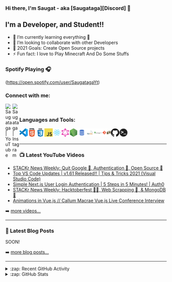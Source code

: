 ### Hi there, I'm Saugat - aka [Saugataga][Discord] 👋


## I'm a Developer, and Student!!


- 🌱 I’m currently learning everything 🤣
- 👯 I’m looking to collaborate with other Developers
- 🥅 2021 Goals: Create Open Source projects
- ⚡ Fun fact: I love to Play Minecraft And Do Some Stuffs

### Spotify Playing 🎧

(https://open.spotify.com/user/SaugatagaYt)

### Connect with me:

[<img align="left" alt="Saugataga | YouTube" width="22px" src="https://cdn.jsdelivr.net/npm/simple-icons@v3/icons/youtube.svg" />][youtube]
[<img align="left" alt="Saugataga | Instagram" width="22px" src="https://cdn.jsdelivr.net/npm/simple-icons@v3/icons/instagram.svg" />][instagram]

<br />

### Languages and Tools:

[<img align="left" alt="Visual Studio Code" width="26px" src="https://raw.githubusercontent.com/github/explore/80688e429a7d4ef2fca1e82350fe8e3517d3494d/topics/visual-studio-code/visual-studio-code.png" />][webdevplaylist]
[<img align="left" alt="HTML5" width="26px" src="https://raw.githubusercontent.com/github/explore/80688e429a7d4ef2fca1e82350fe8e3517d3494d/topics/html/html.png" />][webdevplaylist]
[<img align="left" alt="CSS3" width="26px" src="https://raw.githubusercontent.com/github/explore/80688e429a7d4ef2fca1e82350fe8e3517d3494d/topics/css/css.png" />][cssplaylist]
[<img align="left" alt="JavaScript" width="26px" src="https://raw.githubusercontent.com/github/explore/80688e429a7d4ef2fca1e82350fe8e3517d3494d/topics/javascript/javascript.png" />][jsplaylist]
[<img align="left" alt="React" width="26px" src="https://raw.githubusercontent.com/github/explore/80688e429a7d4ef2fca1e82350fe8e3517d3494d/topics/react/react.png" />][reactplaylist]
[<img align="left" alt="GraphQL" width="26px" src="https://raw.githubusercontent.com/github/explore/80688e429a7d4ef2fca1e82350fe8e3517d3494d/topics/graphql/graphql.png" />][webdevplaylist]
[<img align="left" alt="Node.js" width="26px" src="https://raw.githubusercontent.com/github/explore/80688e429a7d4ef2fca1e82350fe8e3517d3494d/topics/nodejs/nodejs.png" />][webdevplaylist]

[<img align="left" alt="SQL" width="26px" src="https://raw.githubusercontent.com/github/explore/80688e429a7d4ef2fca1e82350fe8e3517d3494d/topics/sql/sql.png" />][webdevplaylist]
[<img align="left" alt="MySQL" width="26px" src="https://raw.githubusercontent.com/github/explore/80688e429a7d4ef2fca1e82350fe8e3517d3494d/topics/mysql/mysql.png" />][webdevplaylist]
[<img align="left" alt="MongoDB" width="26px" src="https://raw.githubusercontent.com/github/explore/80688e429a7d4ef2fca1e82350fe8e3517d3494d/topics/mongodb/mongodb.png" />][webdevplaylist]
[<img align="left" alt="Git" width="26px" src="https://raw.githubusercontent.com/github/explore/80688e429a7d4ef2fca1e82350fe8e3517d3494d/topics/git/git.png" />][webdevplaylist]
[<img align="left" alt="GitHub" width="26px" src="https://raw.githubusercontent.com/github/explore/78df643247d429f6cc873026c0622819ad797942/topics/github/github.png" />][webdevplaylist]
[<img align="left" alt="Terminal" width="26px" src="https://raw.githubusercontent.com/github/explore/80688e429a7d4ef2fca1e82350fe8e3517d3494d/topics/terminal/terminal.png" />][webdevplaylist]

<br />
<br />

---

### 📺 Latest YouTube Videos

<!-- YOUTUBE:START -->
- [STACKr News Weekly: Quit Google 🚫, Authentication 🔐, Open Source 💪](https://www.youtube.com/watch?v=KxLgwLa8Aq8)
- [Top VS Code Updates | v1.61 Released!! | Tips & Tricks 2021 (Visual Studio Code)](https://www.youtube.com/watch?v=JHgbB0RW-50)
- [Simple Next.js User Login Authentication | 5 Steps in 5 Minutes! | Auth0](https://www.youtube.com/watch?v=jgKRnhJBfpQ)
- [STACKr News Weekly: Hacktoberfest 🐱‍💻, Web Scrapping 🔎, & MongoDB 💪](https://www.youtube.com/watch?v=T9JmMNEgpZE)
- [Animations in Vue.js // Callum Macrae Vue.js Live Conference Interview](https://www.youtube.com/watch?v=O2gUILIIYxw)
<!-- YOUTUBE:END -->

➡️ [more videos...](SOON!)

---

### 📕 Latest Blog Posts

<!-- BLOG-POST-LIST:START -->
SOON!
<!-- BLOG-POST-LIST:END -->

➡️ [more blog posts...](Soon!)

---

<details>
  <summary>:zap: Recent GitHub Activity</summary>
  
<!--START_SECTION:activity-->
1. ❌ Closed PR [#1](https://github.com/Saugataga/spotify-now-playing/pull/1) in [Saugataga/spotify-now-playing](https://github.com/Saugataga/spotify-now-playing)
2. 🗣 Commented on [#1](https://github.com/Saugataga/spotify-now-playing/issues/1) in [Saugataga/spotify-now-playing](https://github.com/Saugataga/spotify-now-playing)
3. ❗️ Closed issue [#8](https://github.com/Saugataga/free-developer-resources/issues/8) in [Saugataga/free-developer-resources](https://github.com/Saugataga/free-developer-resources)
4. 🗣 Commented on [#8](https://github.com/Saugataga/free-developer-resources/issues/8) in [Saugataga/free-developer-resources](https://github.com/Saugataga/free-developer-resources)
5. 🗣 Commented on [#7](https://github.com/Saugataga/free-developer-resources/issues/7) in [Saugataga/free-developer-resources](https://github.com/Saugataga/free-developer-resources)
<!--END_SECTION:activity-->

</details>

<details>
  <summary>:zap: GitHub Stats</summary>

  <img align="left" alt="Saugataga's GitHub Stats" src="https://github-readme-stats.Saugataga.vercel.app/api?username=Saugataga&show_icons=true&hide_border=true" />

</details>

[website]: https:soon!
[youtube]: Soon!
[instagram]: Soon!
[linkedin]: Soon!
[webdevplaylist]: Soon!
[jsplaylist]: soon!
[cssplaylist]: soon!
[reactplaylist]: Soon!
